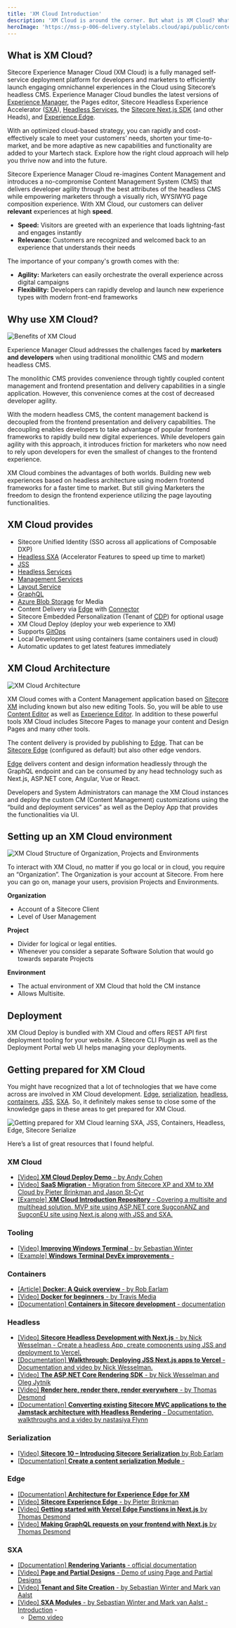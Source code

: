 ```yaml
---
title: 'XM Cloud Introduction'
description: 'XM Cloud is around the corner. But what is XM Cloud? What does it include? And how can you prepare for it?'
heroImage: 'https://mss-p-006-delivery.stylelabs.cloud/api/public/content/1915549492604a64864578fe51d2a597?v=244f9e64'
---
```


## What is XM Cloud?

Sitecore Experience Manager Cloud (XM Cloud) is a fully managed self-service deployment platform for developers and marketers to efficiently launch engaging omnichannel experiences in the Cloud using Sitecore’s headless CMS. Experience Manager Cloud bundles the latest versions of [Experience Manager](https://doc.sitecore.com/xp/en/users/102/sitecore-experience-platform/experience-manager.html), the Pages editor, Sitecore Headless Experience Accelerator ([SXA](https://doc.sitecore.com/xp/en/developers/sxa/102/sitecore-experience-accelerator/index-en.html)), [Headless Services](https://doc.sitecore.com/xp/en/developers/hd/200/sitecore-headless-development/sitecore-headless-services.html), the [Sitecore Next.js SDK](https://doc.sitecore.com/xp/en/developers/hd/200/sitecore-headless-development/sitecore-javascript-rendering-sdk--jss--for-next-js.html) (and other Heads), and [Experience Edge](https://doc.sitecore.com/xp/en/developers/hd/200/sitecore-headless-development/sitecore-experience-edge-for-xm.html). 

With an optimized cloud-based strategy, you can rapidly and cost-effectively scale to meet your customers’ needs, shorten your time-to-market, and be more adaptive as new capabilities and functionality are added to your Martech stack. Explore how the right cloud approach will help you thrive now and into the future.

Sitecore Experience Manager Cloud re-imagines Content Management and introduces a no-compromise Content Management System (CMS) that delivers developer agility through the best attributes of the headless CMS while empowering marketers through a visually rich, WYSIWYG page composition experience. With XM Cloud, our customers can deliver **relevant** experiences at high **speed**.

* **Speed:** Visitors are greeted with an experience that loads lightning-fast and engages instantly
* **Relevance:** Customers are recognized and welcomed back to an experience that understands their needs

The importance of your company's growth comes with the:
* **Agility:** Marketers can easily orchestrate the overall experience across digital campaigns
* **Flexibility:** Developers can rapidly develop and launch new experience types with modern front-end frameworks

## Why use XM Cloud?
![Benefits of XM Cloud](https://mss-p-006-delivery.stylelabs.cloud/api/public/content/1915549492604a64864578fe51d2a597?v=244f9e64)

Experience Manager Cloud addresses the challenges faced by **marketers and developers** when using traditional monolithic CMS and modern headless CMS. 

The monolithic CMS provides convenience through tightly coupled content management and frontend presentation and delivery capabilities in a single application. However, this convenience comes at the cost of decreased developer agility.  

With the modern headless CMS, the content management backend is decoupled from the frontend presentation and delivery capabilities. The decoupling enables developers to take advantage of popular frontend frameworks to rapidly build new digital experiences. While developers gain agility with this approach, it introduces friction for marketers who now need to rely upon developers for even the smallest of changes to the frontend experience. 

XM Cloud combines the advantages of both worlds. Building new web experiences based on headless architecture using modern frontend frameworks for a faster time to market. But still giving Marketers the freedom to design the frontend experience utilizing the page layouting functionalities. 

## XM Cloud provides 
* Sitecore Unified Identity (SSO across all applications of Composable DXP) 
* [Headless SXA](https://doc.sitecore.com/xp/en/developers/sxa/102/sitecore-experience-accelerator/headless.html) (Accelerator Features to speed up time to market) 
* [JSS](https://doc.sitecore.com/xp/en/developers/hd/200/sitecore-headless-development/sitecore-javascript-rendering-sdks--jss-.html) 
* [Headless Services](https://doc.sitecore.com/xp/en/developers/hd/200/sitecore-headless-development/sitecore-headless-services.html)
* [Management Services](https://doc.sitecore.com/xp/en/developers/102/developer-tools/sitecore-management-services.html) 
* [Layout Service](https://doc.sitecore.com/xp/en/developers/hd/200/sitecore-headless-development/layout-service.html) 
* [GraphQL](https://doc.sitecore.com/xp/en/developers/hd/200/sitecore-headless-development/graphql.html) 
* [Azure Blob Storage](https://docs.microsoft.com/en-us/azure/storage/blobs/storage-blobs-overview) for Media 
* Content Delivery via [Edge](https://doc.sitecore.com/xp/en/developers/hd/200/sitecore-headless-development/sitecore-experience-edge-for-xm.html) with [Connector](https://doc.sitecore.com/xp/en/developers/hd/200/sitecore-headless-development/the-experience-edge-connector.html) 
* Sitecore Embedded Personalization (Tenant of [CDP](https://doc.sitecore.com/cdp/en/users/sitecore-cdp/introduction-to-sitecore-cdp.html)) for optional usage 
* XM Cloud Deploy (deploy your web experience to XM) 
* Supports [GitOps](https://www.weave.works/technologies/gitops/) 
* Local Development using containers (same containers used in cloud) 
* Automatic updates to get latest features immediately 

## XM Cloud Architecture
![XM Cloud Architecture](https://mss-p-006-delivery.stylelabs.cloud/api/public/content/542ccf865a8344daaa92e1c364ee8dd1?v=522329fa)

XM Cloud comes with a Content Management application based on [Sitecore XM](https://doc.sitecore.com/xp/en/users/102/sitecore-experience-platform/experience-manager.html) including known but also new editing Tools. So, you will be able to use [Content Editor](https://doc.sitecore.com/xp/en/users/102/sitecore-experience-platform/the-content-editor.html) as well as [Experience Editor](https://doc.sitecore.com/xp/en/users/102/sitecore-experience-platform/the-experience-editor.html). In addition to these powerful tools XM Cloud includes Sitecore Pages to manage your content and Design Pages and many other tools. 

The content delivery is provided by publishing to [Edge](https://doc.sitecore.com/xp/en/developers/hd/200/sitecore-headless-development/sitecore-experience-edge-for-xm.html). That can be [Sitecore Edge](https://doc.sitecore.com/xp/en/developers/hd/200/sitecore-headless-development/sitecore-experience-edge-for-xm.html) (configured as default) but also other edge vendors. 

[Edge](https://doc.sitecore.com/xp/en/developers/hd/200/sitecore-headless-development/sitecore-experience-edge-for-xm.html) delivers content and design information headlessly through the GraphQL endpoint and can be consumed by any head technology such as Next.js, ASP.NET core, Angular, Vue or React. 

Developers and System Administrators can manage the XM Cloud instances and deploy the custom CM (Content Management) customizations using the “build and deployment services” as well as the Deploy App that provides the functionalities via UI. 

## Setting up an XM Cloud environment

![XM Cloud Structure of Organization, Projects and Environments](https://mss-p-006-delivery.stylelabs.cloud/api/public/content/542586d7b8e145838fc7dfe0afd19bfa?v=7e6faa5e)

To interact with XM Cloud, no matter if you go local or in cloud, you require an “Organization”. The Organization is your account at Sitecore. From here you can go on, manage your users, provision Projects and Environments.

**Organization** 

* Account of a Sitecore Client 
* Level of User Management 

**Project** 

* Divider for logical or legal entities.  
* Whenever you consider a separate Software Solution that would go towards separate Projects 

**Environment** 

* The actual environment of XM Cloud that hold the CM instance 
* Allows Multisite. 

## Deployment
XM Cloud Deploy is bundled with XM Cloud and offers REST API first deployment tooling for your website. A Sitecore CLI Plugin as well as the Deployment Portal web UI helps managing your deployments. 

## Getting prepared for XM Cloud 
You might have recognized that a lot of technologies that we have come across are involved in XM Cloud development. [Edge](https://doc.sitecore.com/xp/en/developers/hd/200/sitecore-headless-development/sitecore-experience-edge-for-xm.html), [serialization](https://doc.sitecore.com/xp/en/developers/102/sitecore-experience-manager/serialization-in-sitecore.html), [headless](https://doc.sitecore.com/xp/en/developers/hd/200/sitecore-headless-development/overview-of-headless-development-with-sitecore.html), [containers](https://doc.sitecore.com/xp/en/developers/102/developer-tools/containers-in-sitecore-development.html), [JSS](https://doc.sitecore.com/xp/en/developers/hd/200/sitecore-headless-development/sitecore-javascript-rendering-sdks--jss-.html), [SXA](https://doc.sitecore.com/xp/en/developers/sxa/102/sitecore-experience-accelerator/index-en.html). So, it definitely makes sense to close some of the knowledge gaps in these areas to get prepared for XM Cloud. 

![Getting prepared for XM Cloud learning SXA, JSS, Containers, Headless, Edge, Sitecore Serialize](https://mss-p-006-delivery.stylelabs.cloud/api/public/content/d2ba91e41cd846f19bc6ba8b8f6d29fe?v=0a1eb452)

Here’s a list of great resources that I found helpful. 

### XM Cloud
- [[Video] **XM Cloud Deploy Demo** - 
by Andy Cohen](https://www.youtube.com/watch?v=a23g2TRUvOI) 
- [[Video] **SaaS Migration** - Migration from Sitecore XP and XM to XM Cloud by Pieter Brinkman and Jason St-Cyr](https://www.youtube.com/watch?v=ZTjk5t9dfRQ)
- [[Example] **XM Cloud Introduction Repository** - Covering a multisite and multihead solution. MVP site using ASP.NET core SugconANZ and SugconEU site using Next.js along with JSS and SXA.](https://github.com/Sitecore/XM-Cloud-Introduction) 

### Tooling
- [[Video] **Improving Windows Terminal** - 
by Sebastian Winter](https://www.youtube.com/watch?v=pO7k3_p1Uq4) 
- [[Example] **Windows Terminal DevEx improvements** -](https://github.com/Sitecore/Windows-Terminal-DevEx-improvements)

### Containers
- [[Article] **Docker: A Quick overview** - by Rob Earlam](https://www.sitecore.com/knowledge-center/getting-started/docker-a-quick-overview)
- [[Video] **Docker for beginners** - by Travis Media](https://www.youtube.com/watch?v=3c-iBn73dDE)  
- [[Documentation] **Containers in Sitecore development** - 
documentation](https://doc.sitecore.com/xp/en/developers/100/developer-tools/containers-in-sitecore-development.html) 

### Headless
- [[Video] **Sitecore Headless Development with Next.js** - by Nick Wesselman - Create a headless App, create components using JSS and deployment to Vercel.](https://www.youtube.com/watch?v=ugPy7BjH0H0)  
- [[Documentation] **Walkthrough: Deploying JSS Next.js apps to Vercel** - Documentation and video by Nick Wesselman.](https://doc.sitecore.com/xp/en/developers/hd/190/sitecore-headless-development/walkthrough--deploying-jss-next-js-apps-to-vercel.html)  
- [[Video] **The ASP.NET Core Rendering SDK** - by Nick Wesselman and Oleg Jytnik](https://www.youtube.com/watch?v=FYyYpmODiBY)  
- [[Video] **Render here, render there, render everywhere** - by Thomas Desmond](https://www.youtube.com/watch?v=zu8qpbtNasg) 
- [[Documentation] **Converting existing Sitecore MVC applications to the Jamstack architecture with Headless Rendering** - 
Documentation, walkthroughs and a video by nastasiya Flynn](https://doc.sitecore.com/xp/en/developers/hd/200/sitecore-headless-development/converting-existing-sitecore-mvc-applications-to-the-jamstack-architecture-with-headless-rendering.html)

### Serialization
- [[Video] **Sitecore 10 – Introducing Sitecore Serialization** by Rob Earlam](https://www.youtube.com/watch?v=CzQbwvKX1Cc)
- [[Documentation] **Create a content serialization Module** - ](https://doc.sitecore.com/xp/en/developers/100/developer-tools/create-a-sitecore-content-serialization-module.html/)

### Edge
- [[Documentation] **Architecture for Experience Edge for XM**](https://doc.sitecore.com/xp/en/developers/101/developer-tools/the-architecture-of-sitecore-experience-edge-for-xm.html)
- [[Video] **Sitecore Experience Edge** - by Pieter Brinkman](https://www.youtube.com/watch?v=_xw-02PZQTE) 
- [[Video] **Getting started with Vercel Edge Functions in Next.js** by Thomas Desmond](https://www.youtube.com/watch?v=nt4FYgJRbTc) 
- [[Video] **Making GraphQL requests on your frontend with Next.js** by Thomas Desmond](https://www.youtube.com/watch?v=F3BWdFXEJPk) 

### SXA
- [[Documentation] **Rendering Variants** - official documentation](https://doc.sitecore.com/xp/en/developers/sxa/102/sitecore-experience-accelerator/create-a-rendering-variant.html)
- [[Video] **Page and Partial Designs** - Demo of using Page and Partial Designs](https://www.youtube.com/watch?v=0LqngaF5i1U)  
- [[Video] **Tenant and Site Creation** - by Sebastian Winter and Mark van Aalst](https://www.youtube.com/watch?v=Od8B1tG1ivs)  
- [[Video] **SXA Modules** - by Sebastian Winter and Mark van Aalst - Introduction](https://www.youtube.com/watch?v=usLWZHiWGZI) - 
  - [Demo video](https://www.youtube.com/watch?v=A4NiQzZ-yJo) 
